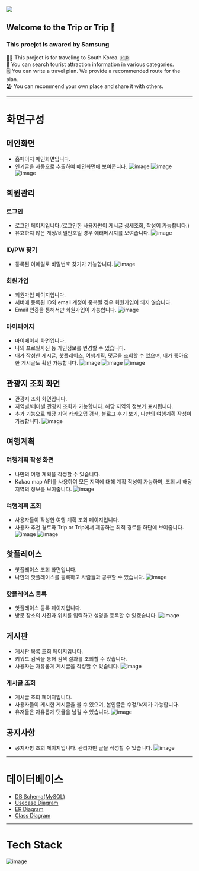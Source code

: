<img src="https://capsule-render.vercel.app/api?type=waving&color=auto&height=200&section=header&text=Trip&nbsp;or&nbsp;Trip&fontSize=90" />

## Welcome to the Trip or Trip 🙌
### This proejct is awared by Samsung

🙋‍♀️ This project is for traveling to South Korea. 🇰🇷 <br>
🚡 You can search tourist attraction information in various categories. <br>
🗒️ You can write a travel plan. We provide a recommended route for the plan. <br>
🏖️ You can recommend your own place and share it with others. <br>

---
# 화면구성
## 메인화면
- 홈페이지 메인화면입니다.
- 인기글을 자동으로 추출하여 메인화면에 보여줍니다.
![image](https://github.com/Trip-or-Trip/.github/assets/15648142/8ab32c6d-63f1-4051-8293-fbd112e522b6)
![image](https://github.com/Trip-or-Trip/.github/assets/15648142/4f520ecd-e0ca-4bc1-8f47-d83ff1c10fff)
![image](https://github.com/Trip-or-Trip/.github/assets/15648142/f34d6d77-8982-46f4-8421-724a389b1dd3)

## 회원관리
### 로그인
- 로그인 페이지입니다.(로그인한 사용자만이 게시글 상세조회, 작성이 가능합니다.)
- 유효하지 않은 계정/비밀번호일 경우 에러메시지를 보여줍니다.
![image](https://github.com/Trip-or-Trip/.github/assets/15648142/0d4010f8-6f95-4c8a-81ea-9986cf0734a3)

### ID/PW 찾기
- 등록된 이메일로 비밀번호 찾기가 가능합니다.
![image](https://github.com/Trip-or-Trip/.github/assets/15648142/c8420b13-2ccd-4559-864e-702db357a322)

### 회원가입
- 회원가입 페이지입니다.
- 서버에 등록된 ID와 email 계정이 중복될 경우 회원가입이 되지 않습니다.
- Email 인증을 통해서만 회원가입이 가능합니다.
![image](https://github.com/Trip-or-Trip/.github/assets/15648142/f478a233-8fd1-4e46-98f8-49645f28f28f)

### 마이페이지
- 마이페이지 화면입니다.
- 나의 프로필사진 등 개인정보를 변경할 수 있습니다.
- 내가 작성한 게시글, 핫플레이스, 여행계획, 댓글을 조회할 수 있으며, 내가 좋아요한 게시글도 확인 가능합니다.
![image](https://github.com/Trip-or-Trip/.github/assets/15648142/ea2d4036-dd89-49d5-b586-43fb08f9036e)
![image](https://github.com/Trip-or-Trip/.github/assets/15648142/026f23ff-4fc1-4cf6-8c4b-c48ff701f212)
![image](https://github.com/Trip-or-Trip/.github/assets/15648142/635b9030-447e-49a4-88eb-142be38c10be)

## 관광지 조회 화면
- 관광지 조회 화면입니다.
- 지역별/테마별 관광지 조회가 가능합니다. 해당 지역의 정보가 표시됩니다.
- 추가 기능으로 해당 지역 카카오맵 검색, 블로그 후기 보기, 나만의 여행계획 작성이 가능합니다.
![image](https://github.com/Trip-or-Trip/.github/assets/15648142/6b2a4e23-95dc-40c0-b429-bff6a56fc003)

## 여행계획
### 여행계획 작성 화면
- 나만의 여행 계획을 작성할 수 있습니다.
- Kakao map API를 사용하여 모든 지역에 대해 계획 작성이 가능하며, 조회 시 해당 지역의 정보를 보여줍니다.
![image](https://github.com/Trip-or-Trip/.github/assets/15648142/05aff20b-808a-48a5-80bf-0311ee04689b)

### 여행계획 조회
- 사용자들이 작성한 여행 계획 조회 페이지입니다.
- 사용자 추천 경로와 Trip or Trip에서 제공하는 최적 경로를 하단에 보여줍니다.
![image](https://github.com/Trip-or-Trip/.github/assets/15648142/d994e756-2fe2-427b-8482-eb1d81cb875c)
![image](https://github.com/Trip-or-Trip/.github/assets/15648142/1a3ce6ba-0c73-4cdb-b13b-7a0910de4f2d)

## 핫플레이스
- 핫플레이스 조회 화면입니다.
- 나만의 핫플레이스를 등록하고 사람들과 공유할 수 있습니다.
![image](https://github.com/Trip-or-Trip/.github/assets/15648142/cc5b410a-62a9-4747-b294-1a55f66119be)

### 핫플레이스 등록
- 핫플레이스 등록 페이지입니다.
- 방문 장소의 사진과 위치를 입력하고 설명을 등록할 수 있겠습니다.
![image](https://github.com/Trip-or-Trip/.github/assets/15648142/0d24e0c2-b16a-4ea2-9fd7-5c34d0772a05)

## 게시판
- 게시판 목록 조회 페이지입니다.
- 키워드 검색을 통해 검색 결과를 조회할 수 있습니다.
- 사용자는 자유롭게 게시글을 작성할 수 있습니다.
![image](https://github.com/Trip-or-Trip/.github/assets/15648142/91ddb559-199d-4ca6-aa2c-3abdfd760faa)

### 게시글 조회
- 게시글 조회 페이지입니다.
- 사용자들이 게시한 게시글을 볼 수 있으며, 본인글은 수정/삭제가 가능합니다.
- 유저들은 자유롭게 댓글을 남길 수 있습니다.
![image](https://github.com/Trip-or-Trip/.github/assets/15648142/3286811b-b9c2-400d-9cbf-de7375ceeedc)

## 공지사항
- 공지사항 조회 페이지입니다. 관리자만 글을 작성할 수 있습니다.
![image](https://github.com/Trip-or-Trip/.github/assets/15648142/148b30e0-f3a8-489d-b982-04edc7292482)

--- 
# 데이터베이스
- [DB Schema(MySQL)](https://github.com/Trip-or-Trip/TripOrTrip-Server/blob/main/resources/EnjoyTrip_DDL.sql)
- [Usecase Diagram](https://github.com/Trip-or-Trip/TripOrTrip-Server/tree/main/resources/UsecaseDiagram)
- [ER Diagram](https://github.com/Trip-or-Trip/TripOrTrip-Server/blob/main/resources/Trip_or_Trip_ERDiagram.mwb)
- [Class Diagram](https://github.com/Trip-or-Trip/TripOrTrip-Server/blob/main/resources/Trip_or_Trip_ClassDiagram.png)
---
# Tech Stack
![image](https://github.com/Trip-or-Trip/.github/assets/15648142/abdc1188-0db6-4ad8-8e1e-364386515ebd)
